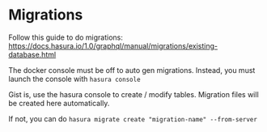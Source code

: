 # Migrations

Follow this guide to do migrations: https://docs.hasura.io/1.0/graphql/manual/migrations/existing-database.html

The docker console must be off to auto gen migrations. Instead, you must launch the console with `hasura console`

Gist is, use the hasura console to create / modify tables. Migration files will be created here automatically.

If not, you can do `hasura migrate create "migration-name" --from-server`
